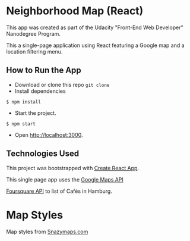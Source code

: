 # Neighborhood Map (React)

This app was created as part of the Udacity "Front-End Web Developer" Nanodegree Program.


This a single-page application using React featuring a Google map and a location filtering menu.

## How to Run the App

- Download or clone this repo `git clone`
- Install dependencies 
```
$ npm install
```
- Start the project. 
```
$ npm start
```
- Open [http://localhost:3000](http://localhost:3000).

## Technologies Used
This project was bootstrapped with [Create React App](https://github.com/facebookincubator/create-react-app).

This single page app uses the [Google Maps API](https://cloud.google.com/maps-platform/maps/)

[Foursquare API](https://developer.foursquare.com/serve) to list of Cafés in Hamburg.

# Map Styles
Map styles from [Snazymaps.com](https://snazzymaps.com/style/223221/halogallery-map-style)
